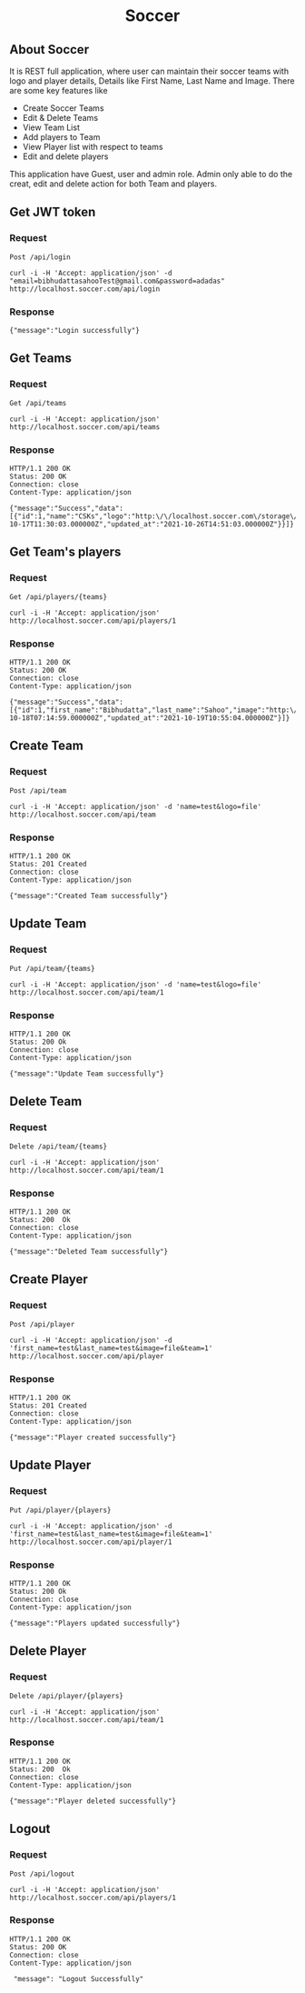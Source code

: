 <h1 align="center">Soccer</h1>


## About Soccer
It is REST full application, where user can maintain their soccer teams with logo and player details, Details like First Name, Last Name and Image.
There are some key features like
- Create Soccer Teams 
- Edit & Delete Teams 
- View Team List
- Add players to Team
- View Player list with respect to teams
- Edit and delete players


This application have Guest, user and admin role. Admin only able to do the creat, edit and delete action for both Team and players.

## Get JWT token

### Request

`Post /api/login`

    curl -i -H 'Accept: application/json' -d "email=bibhudattasahooTest@gmail.com&password=adadas" http://localhost.soccer.com/api/login

### Response

    {"message":"Login successfully"}

## Get Teams

### Request

`Get /api/teams`

    curl -i -H 'Accept: application/json' http://localhost.soccer.com/api/teams

### Response
    HTTP/1.1 200 OK
    Status: 200 OK
    Connection: close
    Content-Type: application/json

    {"message":"Success","data":[{"id":1,"name":"CSKs","logo":"http:\/\/localhost.soccer.com\/storage\/9cNxFkEYcqVfAOc6FHOLTaeNWjDsSbyW5vfwsbKt.png","created_at":"2021-10-17T11:30:03.000000Z","updated_at":"2021-10-26T14:51:03.000000Z"}}]}

## Get Team's players

### Request

`Get /api/players/{teams}`

    curl -i -H 'Accept: application/json' http://localhost.soccer.com/api/players/1

### Response
    HTTP/1.1 200 OK
    Status: 200 OK
    Connection: close
    Content-Type: application/json

    {"message":"Success","data":[{"id":1,"first_name":"Bibhudatta","last_name":"Sahoo","image":"http:\/\/localhost.soccer.com\/storage\/Bibhudatta1634541299.image\/png","team_id":1,"created_at":"2021-10-18T07:14:59.000000Z","updated_at":"2021-10-19T10:55:04.000000Z"}]}

## Create Team

### Request

`Post /api/team`

    curl -i -H 'Accept: application/json' -d 'name=test&logo=file' http://localhost.soccer.com/api/team

### Response
    HTTP/1.1 200 OK
    Status: 201 Created
    Connection: close
    Content-Type: application/json

    {"message":"Created Team successfully"}


## Update Team

### Request

`Put /api/team/{teams}`

    curl -i -H 'Accept: application/json' -d 'name=test&logo=file' http://localhost.soccer.com/api/team/1

### Response
    HTTP/1.1 200 OK
    Status: 200 Ok
    Connection: close
    Content-Type: application/json

    {"message":"Update Team successfully"}



## Delete Team

### Request

`Delete /api/team/{teams}`

    curl -i -H 'Accept: application/json' http://localhost.soccer.com/api/team/1

### Response
    HTTP/1.1 200 OK
    Status: 200  Ok
    Connection: close
    Content-Type: application/json

    {"message":"Deleted Team successfully"}


## Create Player

### Request

`Post /api/player`

    curl -i -H 'Accept: application/json' -d 'first_name=test&last_name=test&image=file&team=1' http://localhost.soccer.com/api/player

### Response
    HTTP/1.1 200 OK
    Status: 201 Created
    Connection: close
    Content-Type: application/json

    {"message":"Player created successfully"}


## Update Player

### Request

`Put /api/player/{players}`

    curl -i -H 'Accept: application/json' -d 'first_name=test&last_name=test&image=file&team=1' http://localhost.soccer.com/api/player/1

### Response
    HTTP/1.1 200 OK
    Status: 200 Ok
    Connection: close
    Content-Type: application/json

    {"message":"Players updated successfully"}



## Delete Player

### Request

`Delete /api/player/{players}`

    curl -i -H 'Accept: application/json' http://localhost.soccer.com/api/team/1

### Response
    HTTP/1.1 200 OK
    Status: 200  Ok
    Connection: close
    Content-Type: application/json

    {"message":"Player deleted successfully"}


## Logout

### Request

`Post /api/logout`

    curl -i -H 'Accept: application/json' http://localhost.soccer.com/api/players/1

### Response
    HTTP/1.1 200 OK
    Status: 200 OK
    Connection: close
    Content-Type: application/json

     "message": "Logout Successfully"


